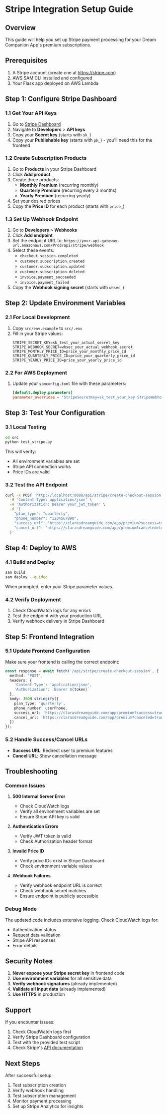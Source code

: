 # Stripe Integration Setup Guide

## Overview
This guide will help you set up Stripe payment processing for your Dream Companion App's premium subscriptions.

## Prerequisites
1. A Stripe account (create one at https://stripe.com)
2. AWS SAM CLI installed and configured
3. Your Flask app deployed on AWS Lambda

## Step 1: Configure Stripe Dashboard

### 1.1 Get Your API Keys
1. Go to [Stripe Dashboard](https://dashboard.stripe.com/)
2. Navigate to **Developers** > **API keys**
3. Copy your **Secret key** (starts with `sk_`)
4. Copy your **Publishable key** (starts with `pk_`) - you'll need this for the frontend

### 1.2 Create Subscription Products
1. Go to **Products** in your Stripe Dashboard
2. Click **Add product**
3. Create three products:
   - **Monthly Premium** (recurring monthly)
   - **Quarterly Premium** (recurring every 3 months)
   - **Yearly Premium** (recurring yearly)
4. Set your desired prices
5. Copy the **Price ID** for each product (starts with `price_`)

### 1.3 Set Up Webhook Endpoint
1. Go to **Developers** > **Webhooks**
2. Click **Add endpoint**
3. Set the endpoint URL to: `https://your-api-gateway-url.amazonaws.com/Prod/api/stripe/webhook`
4. Select these events:
   - `checkout.session.completed`
   - `customer.subscription.created`
   - `customer.subscription.updated`
   - `customer.subscription.deleted`
   - `invoice.payment_succeeded`
   - `invoice.payment_failed`
5. Copy the **Webhook signing secret** (starts with `whsec_`)

## Step 2: Update Environment Variables

### 2.1 For Local Development
1. Copy `src/env.example` to `src/.env`
2. Fill in your Stripe values:
   ```
   STRIPE_SECRET_KEY=sk_test_your_actual_secret_key
   STRIPE_WEBHOOK_SECRET=whsec_your_actual_webhook_secret
   STRIPE_MONTHLY_PRICE_ID=price_your_monthly_price_id
   STRIPE_QUARTERLY_PRICE_ID=price_your_quarterly_price_id
   STRIPE_YEARLY_PRICE_ID=price_your_yearly_price_id
   ```

### 2.2 For AWS Deployment
1. Update your `samconfig.toml` file with these parameters:
   ```toml
   [default.deploy.parameters]
   parameter_overrides = "StripeSecretKey=sk_test_your_key StripeWebhookSecret=whsec_your_secret StripeMonthlyPriceId=price_monthly StripeQuarterlyPriceId=price_quarterly StripeYearlyPriceId=price_yearly"
   ```

## Step 3: Test Your Configuration

### 3.1 Local Testing
```bash
cd src
python test_stripe.py
```

This will verify:
- All environment variables are set
- Stripe API connection works
- Price IDs are valid

### 3.2 Test the API Endpoint
```bash
curl -X POST 'http://localhost:8888/api/stripe/create-checkout-session' \
  -H 'Content-Type: application/json' \
  -H 'Authorization: Bearer your_jwt_token' \
  -d '{
    "plan_type": "quarterly",
    "phone_number": "1234567890",
    "success_url": "https://clarasdreamguide.com/app/premium?success=true",
    "cancel_url": "https://clarasdreamguide.com/app/premium?canceled=true"
  }'
```

## Step 4: Deploy to AWS

### 4.1 Build and Deploy
```bash
sam build
sam deploy --guided
```

When prompted, enter your Stripe parameter values.

### 4.2 Verify Deployment
1. Check CloudWatch logs for any errors
2. Test the endpoint with your production URL
3. Verify webhook delivery in Stripe Dashboard

## Step 5: Frontend Integration

### 5.1 Update Frontend Configuration
Make sure your frontend is calling the correct endpoint:
```typescript
const response = await fetch('/api/stripe/create-checkout-session', {
  method: 'POST',
  headers: {
    'Content-Type': 'application/json',
    'Authorization': `Bearer ${token}`
  },
  body: JSON.stringify({
    plan_type: 'quarterly',
    phone_number: userPhone,
    success_url: 'https://clarasdreamguide.com/app/premium?success=true',
    cancel_url: 'https://clarasdreamguide.com/app/premium?canceled=true'
  })
});
```

### 5.2 Handle Success/Cancel URLs
- **Success URL**: Redirect user to premium features
- **Cancel URL**: Show cancellation message

## Troubleshooting

### Common Issues

1. **500 Internal Server Error**
   - Check CloudWatch logs
   - Verify all environment variables are set
   - Ensure Stripe API key is valid

2. **Authentication Errors**
   - Verify JWT token is valid
   - Check Authorization header format

3. **Invalid Price ID**
   - Verify price IDs exist in Stripe Dashboard
   - Check environment variable values

4. **Webhook Failures**
   - Verify webhook endpoint URL is correct
   - Check webhook secret matches
   - Ensure endpoint is publicly accessible

### Debug Mode
The updated code includes extensive logging. Check CloudWatch logs for:
- Authentication status
- Request data validation
- Stripe API responses
- Error details

## Security Notes

1. **Never expose your Stripe secret key** in frontend code
2. **Use environment variables** for all sensitive data
3. **Verify webhook signatures** (already implemented)
4. **Validate all input data** (already implemented)
5. **Use HTTPS** in production

## Support

If you encounter issues:
1. Check CloudWatch logs first
2. Verify Stripe Dashboard configuration
3. Test with the provided test script
4. Check Stripe's [API documentation](https://stripe.com/docs/api)

## Next Steps

After successful setup:
1. Test subscription creation
2. Verify webhook handling
3. Test subscription management
4. Monitor payment processing
5. Set up Stripe Analytics for insights
